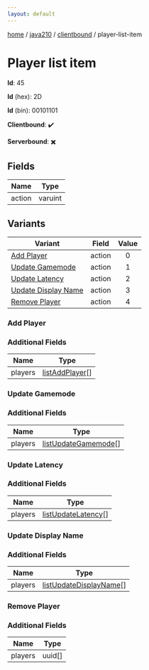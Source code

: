 ```yaml
---
layout: default
---
```


[home](/)  /  [java210](/protocol/java210)  /  [clientbound](/protocol/java210/clientbound)  /  player-list-item

# Player list item

**Id**: 45

**Id** (hex): 2D

**Id** (bin): 00101101

**Clientbound**: ✔️

**Serverbound**: ✖️

## Fields

Name | Type
---|---
action | varuint

## Variants

Variant | Field | Value
---|---|:---:
[Add Player](#add_player) | action | 0
[Update Gamemode](#update_gamemode) | action | 1
[Update Latency](#update_latency) | action | 2
[Update Display Name](#update_display_name) | action | 3
[Remove Player](#remove_player) | action | 4

### Add Player

### Additional Fields

Name | Type
---|---
players | [listAddPlayer](/protocol/java210/types/list-add-player)[]

### Update Gamemode

### Additional Fields

Name | Type
---|---
players | [listUpdateGamemode](/protocol/java210/types/list-update-gamemode)[]

### Update Latency

### Additional Fields

Name | Type
---|---
players | [listUpdateLatency](/protocol/java210/types/list-update-latency)[]

### Update Display Name

### Additional Fields

Name | Type
---|---
players | [listUpdateDisplayName](/protocol/java210/types/list-update-display-name)[]

### Remove Player

### Additional Fields

Name | Type
---|---
players | uuid[]
